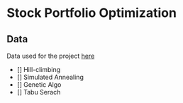 # Stock Portfolio Optimization

## Data

Data used for the project [here](https://www.kaggle.com/datasets/ashbellett/australian-historical-stock-prices)

- [] Hill-climbing
- [] Simulated Annealing
- [] Genetic Algo
- [] Tabu Serach